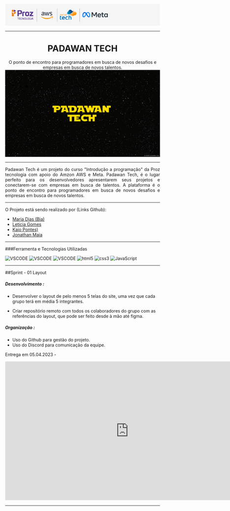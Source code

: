 <div align="center">

 ![ProzTEch](src/img/proz_tech.png) 

___
# PADAWAN TECH
O ponto de encontro para programadores em busca de novos desafios e empresas em busca de novos talentos.
![ProzTEch](src/img/Bg_Padawan_Tech.png) 
___

</div >
<div style="text-align:justify">
Padawan Tech é um projeto do curso "Introdução a programação" da Proz tecnologia com apoio do Amzon AWS e Meta. Padawan Tech, é o lugar perfeito para os desenvolvedores apresentarem seus projetos e conectarem-se com empresas em busca de talentos. A plataforma é o ponto de encontro para programadores em busca de novos desafios e empresas em busca de novos talentos. 

</div>

___


O Projeto está sendo realizado por (Links Github):

* [Maria Dias (Bia)](https://github.com/biadiaz)
* [Leticia Gomes](https://github.com/leticia2925)
* [Kaio Pontes)](https://github.com/kaiopontes)
* [Jonathan Maia](https://github.com/jonathanppmaia)

___
###Ferramenta e Tecnologias Utilizadas

<div style="display:inline_block">

 <img alt="VSCODE" src="https://img.shields.io/badge/Visual_Studio_Code-0078D4?style=for-the-badge&logo=visual%20studio%20code&logoColor=white"> 
  <img alt="VSCODE" src="https://img.shields.io/badge/Trello-0052CC?style=for-the-badge&logo=trello&logoColor=white"> 
   <img alt="VSCODE" src="https://img.shields.io/badge/Figma-F24E1E?style=for-the-badge&logo=figma&logoColor=white"> 
    <img alt="html5" src="https://img.shields.io/badge/HTML5-E34F26?style=for-the-badge&logo=html5&logoColor=white"> 
  <img alt="css3" src="https://img.shields.io/badge/CSS3-1572B6?style=for-the-badge&logo=css3&logoColor=white">
    <img alt="JavaScript" src="https://img.shields.io/badge/JavaScript-F7DF1E?style=for-the-badge&logo=javascript&logoColor=white">

</div>

___

##Sprint - 01 Layout

##### Desenvolvimento :

* Desenvolver o layout de pelo menos 5 telas do site, uma vez que cada grupo terá em média 5 integrantes.

* Criar repositório remoto com todos os colaboradores do grupo com as referências do layout, que pode ser feito desde à mão até figma.

##### Organização :

* Uso do Github para gestão do projeto.
* Uso do Discord para comunicação da equipe.

Entrega em 05.04.2023 -  

<iframe style="border: 1px solid rgba(0, 0, 0, 0.1);" width="800" height="450" src="https://www.figma.com/embed?embed_host=share&url=https%3A%2F%2Fwww.figma.com%2Ffile%2FkG5x8XurgI3tuNaYNH1yJu%2FPadawan-Tech---Sprint-01%3Fnode-id%3D0%253A1%26t%3D7vbDyQLGHKzTlnJh-1" allowfullscreen></iframe>


___